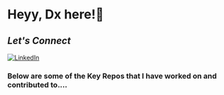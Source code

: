 # Heyy, Dx here!👋

## _Let's Connect_
[![LinkedIn](https://img.shields.io/badge/LinkedIn-0077B5?style=for-the-badge&logo=linkedin&logoColor=white)](https://www.linkedin.com/in/daksh-shah-dx11/)

### Below are some of the Key Repos that I have worked on and contributed to....
